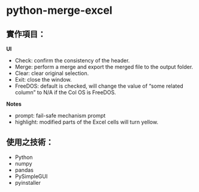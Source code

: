 # python-merge-excel

## 實作項目：

**UI**
- Check: confirm the consistency of the header.
- Merge: perform a merge and export the merged file to the output folder.
- Clear: clear original selection.
- Exit: close the window.
- FreeDOS: default is checked, will change the value of “some related column” to N/A if the Col OS is FreeDOS.

**Notes**
- prompt: fail-safe mechanism prompt
- highlight: modified parts of the Excel cells will turn yellow.

## 使用之技術：

- Python
- numpy
- pandas
- PySimpleGUI
- pyinstaller
